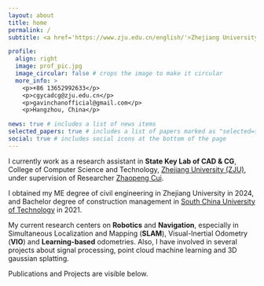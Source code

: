 ```yaml
---
layout: about
title: home
permalink: /
subtitle: <a href='https://www.zju.edu.cn/english/'>Zhejiang University</a>, College of Computer Science and Technology.

profile:
  align: right
  image: prof_pic.jpg
  image_circular: false # crops the image to make it circular
  more_info: >
    <p>+86 13652992633</p>
    <p>cgycadcg@zju.edu.cn</p>
    <p>gavinchanofficial@gmail.com</p>
    <p>Hangzhou, China</p>

news: true # includes a list of news items
selected_papers: true # includes a list of papers marked as "selected={true}"
social: true # includes social icons at the bottom of the page
---
```


I currently work as a research assistant in **State Key Lab of CAD & CG**, College of Computer Science and Technology, <a href='https://www.zju.edu.cn/english/'>Zhejiang University (ZJU)</a>, under supervision of Researcher <a href='http://www.cad.zju.edu.cn/home/zhpcui/'>Zhaopeng Cui</a>.

I obtained my ME degree of civil engineering in Zhejiang University in 2024, and Bachelor degree of construction management in <a href='https://www.scut.edu.cn/en/'>South China University of Technology</a> in 2021.

My current research centers on **Robotics** and **Navigation**, especially in Simultaneous Localization and Mapping (**SLAM**), Visual-Inertial Odometry (**VIO**) and **Learning-based** odometries. Also, I have involved in several projects about signal processing, point cloud machine learning and 3D gaussian splatting.

Publications and Projects are visible below.

<!-- Write your biography here. Tell the world about yourself. Link to your favorite [subreddit](http://reddit.com). You can put a picture in, too. The code is already in, just name your picture `prof_pic.jpg` and put it in the `img/` folder.

Put your address / P.O. box / other info right below your picture. You can also disable any of these elements by editing `profile` property of the YAML header of your `_pages/about.md`. Edit `_bibliography/papers.bib` and Jekyll will render your [publications page](/al-folio/publications/) automatically.

Link to your social media connections, too. This theme is set up to use [Font Awesome icons](https://fontawesome.com/) and [Academicons](https://jpswalsh.github.io/academicons/), like the ones below. Add your Facebook, Twitter, LinkedIn, Google Scholar, or just disable all of them. -->
